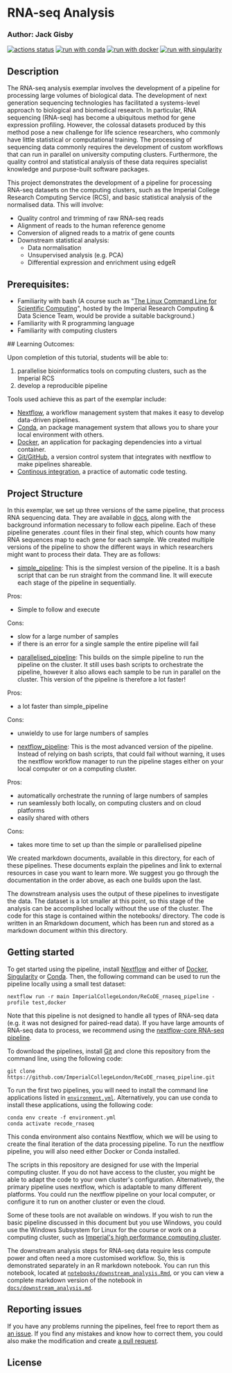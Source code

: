 
RNA-seq Analysis
================

### Author: Jack Gisby

<!-- buttons -->
[![actions status](https://github.com/ImperialCollegeLondon/ReCoDE_rnaseq_pipeline/workflows/Pipeline%20CI/badge.svg)](https://github.com/ImperialCollegeLondon/ReCoDE_rnaseq_pipeline/actions)
[![run with conda](http://img.shields.io/badge/run%20with-conda-3EB049?logo=anaconda)](https://docs.conda.io/en/latest/)
[![run with docker](https://img.shields.io/badge/run%20with-docker-0db7ed?logo=docker)](https://www.docker.com/)
[![run with singularity](https://img.shields.io/badge/run%20with-singularity-1d355c.svg)](https://sylabs.io/docs/)

## Description

The RNA-seq analysis exemplar involves the development of a pipeline for processing large volumes of biological data. The development of next generation sequencing technologies has facilitated a systems-level approach to biological and biomedical research. In particular, RNA sequencing (RNA-seq) has become a ubiquitous method for gene expression profiling. However, the colossal datasets produced by this method pose a new challenge for life science researchers, who commonly have little statistical or computational training. The processing of sequencing data commonly requires the development of custom workflows that can run in parallel on university computing clusters. Furthermore, the quality control and statistical analysis of these data requires specialist knowledge and purpose-built software packages.

This project demonstrates the development of a pipeline for processing RNA-seq datasets on the computing clusters, such as the Imperial College Research Computing Service (RCS), and basic statistical analysis of the normalised data. This will involve: 

- Quality control and trimming of raw RNA-seq reads
- Alignment of reads to the human reference genome
- Conversion of aligned reads to a matrix of gene counts
- Downstream statistical analysis:
  - Data normalisation 
  - Unsupervised analysis (e.g. PCA)
  - Differential expression and enrichment using edgeR


## Prerequisites:

- Familiarity with bash (A course such as "[The Linux Command Line for Scientific Computing](https://www.imperial.ac.uk/study/pg/graduate-school/students/doctoral/professional-development/research-computing-data-science/courses/linux-command-line-for-scientific-computing/)", hosted by the Imperial Research Computing & Data Science Team, would be provide a suitable background.)
- Familiarity with R programming language
- Familiarity with computing clusters 

## Learning Outcomes:

Upon completion of this tutorial, students will be able to:

1. parallelise bioinformatics tools on computing clusters, such as the Imperial RCS
2. develop a reproducible pipeline

Tools used achieve this as part of the exemplar include:
- [Nextflow](https://www.nextflow.io/), a workflow management system that makes it easy to develop data-driven pipelines.
- [Conda](https://docs.conda.io/en/latest/), an package management system that allows you to share your local environment with others.
- [Docker](https://www.docker.com/), an application for packaging dependencies into a virtual container. 
- [Git/GitHub](https://github.com/ImperialCollegeLondon/ReCoDE_rnaseq_pipeline/), a version control system that integrates with nextflow to make pipelines shareable.
- [Continous integration](https://github.com/ImperialCollegeLondon/ReCoDE_rnaseq_pipeline/actions), a practice of automatic code testing.


## Project Structure

In this exemplar, we set up three versions of the same pipeline, that process RNA sequencing data. They are available in [docs](https://github.com/ImperialCollegeLondon/ReCoDE_rnaseq_pipeline/tree/main/docs/), along with the background information necessary to follow each pipeline. Each of these pipeline generates .count files in their final step, which counts how many RNA sequences map to each gene for each sample. We created multiple versions of the pipeline to show the different ways in which researchers might want to process their data. They are as follows:

- [simple_pipeline](https://github.com/ImperialCollegeLondon/ReCoDE_rnaseq_pipeline/tree/main/docs/simple_local_pipeline.md): This is the simplest version of the pipeline. It is a bash script that can be run straight from the command line. It will execute each stage of the pipeline in sequentially. 

Pros:

* Simple to follow and execute

Cons:

* slow for a large number of samples
* if there is an error for a single sample the entire pipeline will fail

- [parallelised_pipeline](https://github.com/ImperialCollegeLondon/ReCoDE_rnaseq_pipeline/tree/main/docs/parallelised_pipeline.md): This builds on the simple pipeline to run the pipeline on the cluster. It still uses bash scripts to orchestrate the pipeline, however it also allows each sample to be run in parallel on the cluster. This version of the pipeline is therefore a lot faster!

Pros:

* a lot faster than simple_pipeline

Cons:

* unwieldy to use for large numbers of samples


- [nextflow_pipeline](https://github.com/ImperialCollegeLondon/ReCoDE_rnaseq_pipeline/tree/main/docs/nextflow_pipeline.md): This is the most advanced version of the pipeline. Instead of relying on bash scripts, that could fail without warning, it uses the nextflow workflow manager to run the pipeline stages either on your local computer or on a computing cluster. 

Pros:

* automatically orchestrate the running of large numbers of samples
* run seamlessly both locally, on computing clusters and on cloud platforms
* easily shared with others

Cons:

* takes more time to set up than the simple or parallelised pipeline 

We created markdown documents, available in this directory, for each of these pipelines. These documents explain the pipelines and link to external resources in case you want to learn more. We suggest you go through the documentation in the order above, as each one builds upon the last.

The downstream analysis uses the output of these pipelines to investigate the data. The dataset is a lot smaller at this point, so this stage of the analysis can be accomplished locally without the use of the cluster. The code for this stage is contained within the notebooks/ directory. The code is written in an Rmarkdown document, which has been run and stored as a markdown document within this directory. 



## Getting started

To get started using the pipeline, install [Nextflow](https://www.nextflow.io/docs/latest/getstarted.html) and either of [Docker](https://www.docker.com/), [Singularity](https://sylabs.io/docs) or [Conda](https://docs.conda.io/en/latest/). Then, the following command can be used to run the pipeline locally using a small test dataset:

```
nextflow run -r main ImperialCollegeLondon/ReCoDE_rnaseq_pipeline -profile test,docker
```

Note that this pipeline is not designed to handle all types of RNA-seq data (e.g. it was not designed for paired-read data). If you have large amounts of RNA-seq data to process, we recommend using the [nextflow-core RNA-seq pipeline](https://github.com/nf-core/rnaseq).

To download the pipelines, install [Git](https://github.com/git-guides/install-git) and clone this repository from the command line, using the following code:
```
git clone https://github.com/ImperialCollegeLondon/ReCoDE_rnaseq_pipeline.git
```

To run the first two pipelines, you will need to install the command line applications listed in [`environment.yml`](https://github.com/ImperialCollegeLondon/ReCoDE_rnaseq_pipeline/blob/main/environment.yml). Alternatively, you can use conda to install these applications, using the following code:
```
conda env create -f environment.yml
conda activate recode_rnaseq
```

This conda environment also contains Nextflow, which we will be using to create the final iteration of the data processing pipeline. To run the nextflow pipeline, you will also need either Docker or Conda installed. 

The scripts in this repository are designed for use with the Imperial computing cluster. If you do not have access to the cluster, you might be able to adapt the code to your own cluster's configuration. Alternatively, the primary pipeline uses nextflow, which is adaptable to many different platforms. You could run the nextflow pipeline on your local computer, or configure it to run on another cluster or even the cloud.

Some of these tools are not available on windows. If you wish to run the basic pipeline discussed in this document but you use Windows, you could use the Windows Subsystem for Linux for the course or work on a computing cluster, such as [Imperial's high performance computing cluster](https://www.imperial.ac.uk/admin-services/ict/self-service/research-support/rcs/support/getting-started/
). 

The downstream analysis steps for RNA-seq data require less compute power and often need a more customised workflow. So, this is demonstrated separately in an R markdown notebook. You can run this notebook, located at [`notebooks/downstream_analysis.Rmd`](https://github.com/ImperialCollegeLondon/ReCoDE_rnaseq_pipeline/tree/main/notebooks/downstream_analysis.Rmd), or you can view a complete markdown version of the notebook in [`docs/downstream_analysis.md`](https://github.com/ImperialCollegeLondon/ReCoDE_rnaseq_pipeline/tree/main/docs/downstream_analysis.md). 

## Reporting issues

If you have any problems running the pipelines, feel free to report them as [an issue](https://github.com/ImperialCollegeLondon/ReCoDE_rnaseq_pipeline/issues). If you find any mistakes and know how to correct them, you could also make the modification and create [a pull request](https://github.com/ImperialCollegeLondon/ReCoDE_rnaseq_pipeline/pulls).

## License

